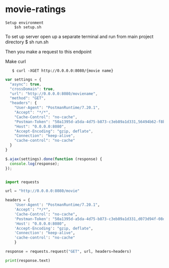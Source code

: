 # movie-ratings


```
Setup environment
    $sh setup.sh

```

To set up server open up a separate terminal and run from main project directory
$ sh run.sh


Then you make a request to this endpoint 

Make curl
```
   $ curl -XGET http://0.0.0.0:8080/{movie name}

```
 
```javascript
var settings = {
  "async": true,
  "crossDomain": true,
  "url": "http://0.0.0.0:8080/moviename",
  "method": "GET",
  "headers": {
    "User-Agent": "PostmanRuntime/7.20.1",
    "Accept": "*/*",
    "Cache-Control": "no-cache",
    "Postman-Token": "50a1395d-a5da-4d75-b873-c3eb89a1d331,56494b62-f8bb-4452-a776-0a2d94a8d59c",
    "Host": "0.0.0.0:8080",
    "Accept-Encoding": "gzip, deflate",
    "Connection": "keep-alive",
    "cache-control": "no-cache"
  }
}

$.ajax(settings).done(function (response) {
  console.log(response);
});
```
 
```python

import requests

url = "http://0.0.0.0:8080/movie"

headers = {
    'User-Agent': "PostmanRuntime/7.20.1",
    'Accept': "*/*",
    'Cache-Control': "no-cache",
    'Postman-Token': "50a1395d-a5da-4d75-b873-c3eb89a1d331,d073d94f-08d2-49d6-80ba-9acba5780320",
    'Host': "0.0.0.0:8080",
    'Accept-Encoding': "gzip, deflate",
    'Connection': "keep-alive",
    'cache-control': "no-cache"
    }

response = requests.request("GET", url, headers=headers)

print(response.text)
```
